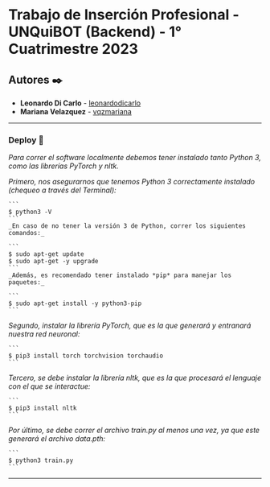 # Trabajo de Inserción Profesional - UNQuiBOT (Backend) - 1° Cuatrimestre 2023

## Autores ✒️

* **Leonardo Di Carlo** - [leonardodicarlo](https://github.com/leonardodicarlo)
* **Mariana Velazquez** - [vqzmariana](https://github.com/vqzmariana)

***

### Deploy 🔧

_Para correr el software localmente debemos tener instalado tanto Python 3, como las librerías PyTorch y nltk._

_Primero, nos asegurarnos que tenemos Python 3 correctamente instalado (chequeo a través del Terminal):_

	```
	$ python3 -V
	```
	_En caso de no tener la versión 3 de Python, correr los siguientes comandos:_

	```
	$ sudo apt-get update
	$ sudo apt-get -y upgrade
	```
	_Además, es recomendado tener instalado *pip* para manejar los paquetes:_

	```
	$ sudo apt-get install -y python3-pip
	```
_Segundo, instalar la librería PyTorch, que es la que generará y entranará nuestra red neuronal:_

	```
	$ pip3 install torch torchvision torchaudio
	```
	
_Tercero, se debe instalar la librería nltk, que es la que procesará el lenguaje con el que se interactue:_

	```
	$ pip3 install nltk
	```
_Por último, se debe correr el archivo *train.py* al menos una vez, ya que este generará el archivo *data.pth*:_

	```
	$ python3 train.py
	```
---
